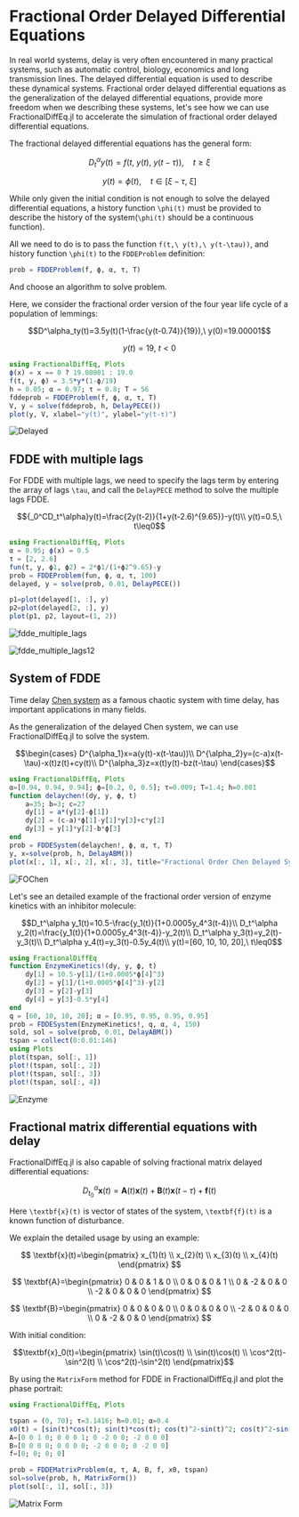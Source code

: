 # Fractional Order Delayed Differential Equations

In real world systems, delay is very often encountered in many practical systems, such as automatic control, biology, economics and long transmission lines. The delayed differential equation is used to describe these dynamical systems. Fractional order delayed differential equations as the generalization of the delayed differential equations, provide more freedom when we describing these systems, let's see how we can use FractionalDiffEq.jl to accelerate the simulation of fractional order delayed differential equations.

The fractional delayed differential equations has the general form:

```math
D^\alpha_ty(t)=f(t,\ y(t),\ y(t-\tau)),\quad t\geq\xi
```

```math
y(t)=\phi(t),\quad t\in[\xi-\tau,\ \xi]
```

While only given the initial condition is not enough to solve the delayed differential equations, a history function ``\phi(t)`` must be provided to describe the history of the system(``\phi(t)`` should be a continuous function).

All we need to do is to pass the function ``f(t,\ y(t),\ y(t-\tau))``, and history function ``\phi(t)`` to the ```FDDEProblem``` definition:

```julia
prob = FDDEProblem(f, ϕ, α, τ, T)
```

And choose an algorithm to solve problem.

Here, we consider the fractional order version of the four year life cycle of a population of lemmings:

```math
D^\alpha_ty(t)=3.5y(t)(1-\frac{y(t-0.74)}{19}),\ y(0)=19.00001
```

```math
y(t)=19,\ t<0
```

```julia
using FractionalDiffEq, Plots
ϕ(x) = x == 0 ? 19.00001 : 19.0
f(t, y, ϕ) = 3.5*y*(1-ϕ/19)
h = 0.05; α = 0.97; τ = 0.8; T = 56
fddeprob = FDDEProblem(f, ϕ, α, τ, T)
V, y = solve(fddeprob, h, DelayPECE())
plot(y, V, xlabel="y(t)", ylabel="y(t-τ)")
```

![Delayed](./assets/fdde_example.png)

## FDDE with multiple lags

For FDDE with multiple lags, we need to specify the lags term by entering the array of lags ``\tau``, and call the `DelayPECE` method to solve the multiple lags FDDE.

```math
{_0^CD_t^\alpha}y(t)=\frac{2y(t-2)}{1+y(t-2.6)^{9.65}}-y(t)\\

y(t)=0.5,\ t\leq0
```

```julia
using FractionalDiffEq, Plots
α = 0.95; ϕ(x) = 0.5
τ = [2, 2.6]
fun(t, y, ϕ1, ϕ2) = 2*ϕ1/(1+ϕ2^9.65)-y
prob = FDDEProblem(fun, ϕ, α, τ, 100)
delayed, y = solve(prob, 0.01, DelayPECE())

p1=plot(delayed[1, :], y)
p2=plot(delayed[2, :], y)
plot(p1, p2, layout=(1, 2))
```

![fdde_multiple_lags](./assets/fdde_multiple_lags.png)

![fdde_multiple_lags12](./assets/fdde_multiple_lags12.png)


## System of FDDE

Time delay [Chen system](https://en.wikipedia.org/wiki/Multiscroll_attractor) as a famous chaotic system with time delay, has important applications in many fields.

As the generalization of the delayed Chen system, we can use FractionalDiffEq.jl to solve the system.

```math
\begin{cases}
D^{\alpha_1}x=a(y(t)-x(t-\tau))\\
D^{\alpha_2}y=(c-a)x(t-\tau)-x(t)z(t)+cy(t)\\
D^{\alpha_3}z=x(t)y(t)-bz(t-\tau)
\end{cases}
```

```julia
using FractionalDiffEq, Plots
α=[0.94, 0.94, 0.94]; ϕ=[0.2, 0, 0.5]; τ=0.009; T=1.4; h=0.001
function delaychen!(dy, y, ϕ, t)
	a=35; b=3; c=27
	dy[1] = a*(y[2]-ϕ[1])
	dy[2] = (c-a)*ϕ[1]-y[1]*y[3]+c*y[2]
	dy[3] = y[1]*y[2]-b*ϕ[3]
end
prob = FDDESystem(delaychen!, ϕ, α, τ, T)
y, x=solve(prob, h, DelayABM())
plot(x[:, 1], x[:, 2], x[:, 3], title="Fractional Order Chen Delayed System")
```

![FOChen](./assets/fodelaychen.png)

Let's see an detailed example of the fractional order version of enzyme kinetics with an inhibitor molecule:

```math
D_t^\alpha y_1(t)=10.5-\frac{y_1(t)}{1+0.0005y_4^3(t-4)}\\
D_t^\alpha y_2(t)=\frac{y_1(t)}{1+0.0005y_4^3(t-4)}-y_2(t)\\
D_t^\alpha y_3(t)=y_2(t)-y_3(t)\\
D_t^\alpha y_4(t)=y_3(t)-0.5y_4(t)\\
y(t)=[60, 10, 10, 20],\ t\leq0
```

```julia
using FractionalDiffEq
function EnzymeKinetics!(dy, y, ϕ, t)
    dy[1] = 10.5-y[1]/(1+0.0005*ϕ[4]^3)
    dy[2] = y[1]/(1+0.0005*ϕ[4]^3)-y[2]
    dy[3] = y[2]-y[3]
    dy[4] = y[3]-0.5*y[4]
end
q = [60, 10, 10, 20]; α = [0.95, 0.95, 0.95, 0.95]
prob = FDDESystem(EnzymeKinetics!, q, α, 4, 150)
sold, sol = solve(prob, 0.01, DelayABM())
tspan = collect(0:0.01:146)
using Plots
plot(tspan, sol[:, 1])
plot!(tspan, sol[:, 2])
plot!(tspan, sol[:, 3])
plot!(tspan, sol[:, 4])
```

![Enzyme](./assets/enzyme_kinetics.png)


## Fractional matrix differential equations with delay

FractionalDiffEq.jl is also capable of solving fractional matrix delayed differential equations:

```math
D_{t_0}^\alpha\textbf{x}(t)=\textbf{A}(t)\textbf{x}(t)+\textbf{B}(t)\textbf{x}(t-\tau)+\textbf{f}(t)
```

Here ``\textbf{x}(t)`` is vector of states of the system, ``\textbf{f}(t)`` is a known function of disturbance.

We explain the detailed usage by using an example:

```math

\textbf{x}(t)=\begin{pmatrix} x_{1}(t) \\ x_{2}(t) \\ x_{3}(t) \\ x_{4}(t) \end{pmatrix}

```

```math

\textbf{A}=\begin{pmatrix} 0 & 0 & 1 & 0 \\ 0  & 0 & 0 & 1 \\ 0  & -2 & 0 & 0 \\ -2 & 0 & 0 & 0 \end{pmatrix}

```

```math

\textbf{B}=\begin{pmatrix} 0 & 0 & 0 & 0 \\ 0  & 0 & 0 & 0 \\ -2 & 0 & 0 & 0 \\ 0 & -2 & 0 & 0 \end{pmatrix}

```

With initial condition:

```math
\textbf{x}_0(t)=\begin{pmatrix} \sin(t)\cos(t) \\ \sin(t)\cos(t) \\ \cos^2(t)-\sin^2(t) \\ \cos^2(t)-\sin^2(t) \end{pmatrix}
```

By using the ```MatrixForm``` method for FDDE in FractionalDiffEq.jl and plot the phase portrait:

```julia
using FractionalDiffEq, Plots

tspan = (0, 70); τ=3.1416; h=0.01; α=0.4
x0(t) = [sin(t)*cos(t); sin(t)*cos(t); cos(t)^2-sin(t)^2; cos(t)^2-sin(t)^2]
A=[0 0 1 0; 0 0 0 1; 0 -2 0 0; -2 0 0 0]
B=[0 0 0 0; 0 0 0 0; -2 0 0 0; 0 -2 0 0]
f=[0; 0; 0; 0]

prob = FDDEMatrixProblem(α, τ, A, B, f, x0, tspan)
sol=solve(prob, h, MatrixForm())
plot(sol[:, 1], sol[:, 3])
```

![Matrix Form](./assets/fdde_matrix.png)
